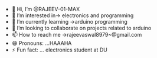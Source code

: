 - 👋 Hi, I’m @RAJEEV-01-MAX
- 👀 I’m interested in-> electronics and programming
- 🌱 I’m currently learning ->arduino programming
- 💞️ I’m looking to collaborate on projects related to arduino
- 📫 How to reach me ->rajeevaswal8979~@gmail.com
- 😄 Pronouns: ...HAAAHA
- ⚡ Fun fact: ... electronics student at DU 

<!---
RAJEEV-01-MAX/RAJEEV-01-MAX is a ✨ special ✨ repository because its `README.md` (this file) appears on your GitHub profile.
You can click the Preview link to take a look at your changes.
--->
